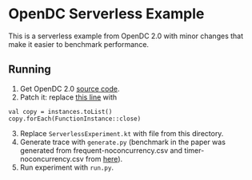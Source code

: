 # OpenDC Serverless Example
This is a serverless example from OpenDC 2.0 with minor changes that make it easier to benchmark performance.

## Running
1. Get OpenDC 2.0 [source code](https://github.com/atlarge-research/opendc/releases/tag/v2.0).
2. Patch it: replace [this line](https://github.com/atlarge-research/opendc/blob/6d2b140311057e54622fdcd6cf7f8850c370414c/opendc-serverless/opendc-serverless-service/src/main/kotlin/org/opendc/serverless/service/FunctionObject.kt#L132) with
```
val copy = instances.toList()
copy.forEach(FunctionInstance::close)
```
3. Replace `ServerlessExperiment.kt` with file from this directory.
4. Generate trace with `generate.py` (benchmark in the paper was generated from frequent-noconcurrency.csv and timer-noconcurrency.csv from [here](https://github.com/JOUNAIDSoufiane/OpenDC-Serverless/tree/master/experiment-analysis/resources/lambda/traces)).
5. Run experiment with `run.py`.
